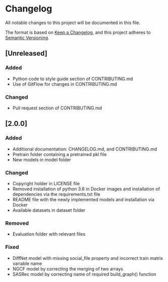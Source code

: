 # Changelog
All notable changes to this project will be documented in this file.

The format is based on [Keep a Changelog](https://keepachangelog.com/en/1.0.0/),
and this project adheres to [Semantic Versioning](https://semver.org/spec/v2.0.0.html).

## [Unreleased]
### Added
- Python code to style guide section of CONTRIBUTING.md
- Use of GitFlow for changes in CONTRIBUTING.md

### Changed
- Pull request section of CONTRIBUTING.md

## [2.0.0]
### Added
- Additional documentation: CHANGELOG.md, and CONTRIBUTING.md
- Pretrain folder containing a pretrained pkl file
- New models in model folder

### Changed
- Copyright holder in LICENSE file
- Removed installation of python 3.6 in Docker images and installation of dependencies via the requirements.txt file
- README file with the newly implemented models and installation via Docker
- Available datasets in dataset folder

### Removed
- Evaluation folder with relevant files

### Fixed
- DiffNet model with missing social_file property and incorrect train matrix variable name
- NGCF model by correcting the merging of two arrays
- SASRec model by correcting name of required build_graph() function
